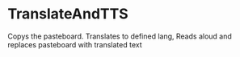 # TranslateAndTTS
Copys the pasteboard. Translates to defined lang, Reads aloud and replaces pasteboard with translated text
